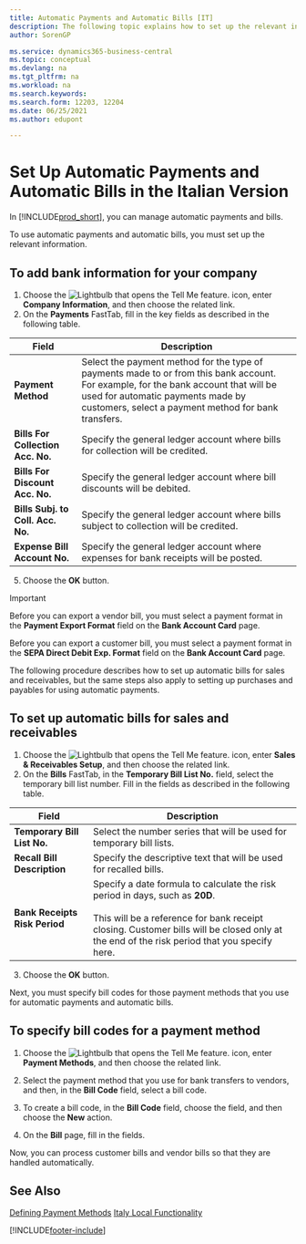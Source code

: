 ```yaml
---
title: Automatic Payments and Automatic Bills [IT]
description: The following topic explains how to set up the relevant information in Business Central to manage automatic payments and bills.
author: SorenGP

ms.service: dynamics365-business-central
ms.topic: conceptual
ms.devlang: na
ms.tgt_pltfrm: na
ms.workload: na
ms.search.keywords:
ms.search.form: 12203, 12204
ms.date: 06/25/2021
ms.author: edupont

---
```

# Set Up Automatic Payments and Automatic Bills in the Italian Version
In [!INCLUDE[prod_short](../../includes/prod_short.md)], you can manage automatic payments and bills.  

To use automatic payments and automatic bills, you must set up the relevant information.  

## To add bank information for your company  

1.  Choose the ![Lightbulb that opens the Tell Me feature.](../../media/ui-search/search_small.png "Tell me what you want to do") icon, enter **Company Information**, and then choose the related link.  
2.  On the **Payments** FastTab, fill in the key fields as described in the following table.  

|Field|Description|  
|------------------------------------|---------------------------------------|  
|**Payment Method**|Select the payment method for the type of payments made to or from this bank account. For example, for the bank account that will be used for automatic payments made by customers, select a payment method for bank transfers.|  
|**Bills For Collection Acc. No.**|Specify the general ledger account where bills for collection will be credited.|  
|**Bills For Discount Acc. No.**|Specify the general ledger account where bill discounts will be debited.|  
|**Bills Subj. to Coll. Acc. No.**|Specify the general ledger account where bills subject to collection will be credited.|  
|**Expense Bill Account No.**|Specify the general ledger account where expenses for bank receipts will be posted.|  

5.  Choose the **OK** button.  

> [!IMPORTANT]  
>  Before you can export a vendor bill, you must select a payment format in the **Payment Export Format** field on the **Bank Account Card** page.  
>   
>  Before you can export a customer bill, you must select a payment format in the **SEPA Direct Debit Exp. Format** field on the **Bank Account Card** page.  

The following procedure describes how to set up automatic bills for sales and receivables, but the same steps also apply to setting up purchases and payables for using automatic payments.  

## To set up automatic bills for sales and receivables  

1.  Choose the ![Lightbulb that opens the Tell Me feature.](../../media/ui-search/search_small.png "Tell me what you want to do") icon, enter **Sales & Receivables Setup**, and then choose the related link.  
2.  On the **Bills** FastTab, in the **Temporary Bill List No.** field, select the temporary bill list number. Fill in the fields as described in the following table.  

|Field|Description|  
|---------------------------------|---------------------------------------|  
|**Temporary Bill List No.**|Select the number series that will be used for temporary bill lists.|  
|**Recall Bill Description**|Specify the descriptive text that will be used for recalled bills.|  
|**Bank Receipts Risk Period**|Specify a date formula to calculate the risk period in days, such as **20D**.<br /><br /> This will be a reference for bank receipt closing. Customer bills will be closed only at the end of the risk period that you specify here.|  

3.  Choose the **OK** button.  

 Next, you must specify bill codes for those payment methods that you use for automatic payments and automatic bills.  

## To specify bill codes for a payment method  

1.  Choose the ![Lightbulb that opens the Tell Me feature.](../../media/ui-search/search_small.png "Tell me what you want to do") icon, enter **Payment Methods**, and then choose the related link.  
2.  Select the payment method that you use for bank transfers to vendors, and then, in the **Bill Code** field, select a bill code.  

1.  To create a bill code, in the **Bill Code** field, choose the field, and then choose the **New** action.  
2.  On the **Bill** page, fill in the fields.

Now, you can process customer bills and vendor bills so that they are handled automatically.  

## See Also  
 [Defining Payment Methods](../../finance-payment-methods.md) 
  [Italy Local Functionality](italy-local-functionality.md)


[!INCLUDE[footer-include](../../includes/footer-banner.md)]